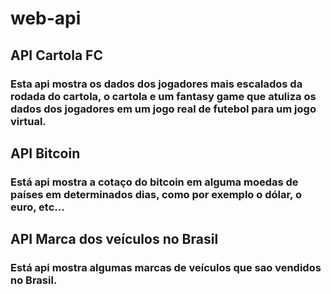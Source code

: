 # web-api
## API Cartola FC
### Esta api mostra os dados dos jogadores mais escalados da rodada do cartola, o cartola e um fantasy game que atuliza os dados dos jogadores em um jogo real de futebol para um jogo virtual.

## API Bitcoin 
### Está api mostra a cotaço do bitcoin em alguma moedas de países em determinados dias, como por exemplo o dólar, o euro, etc...

## API Marca dos veículos no Brasil
### Está api mostra algumas marcas de veículos que sao vendidos no Brasil.

